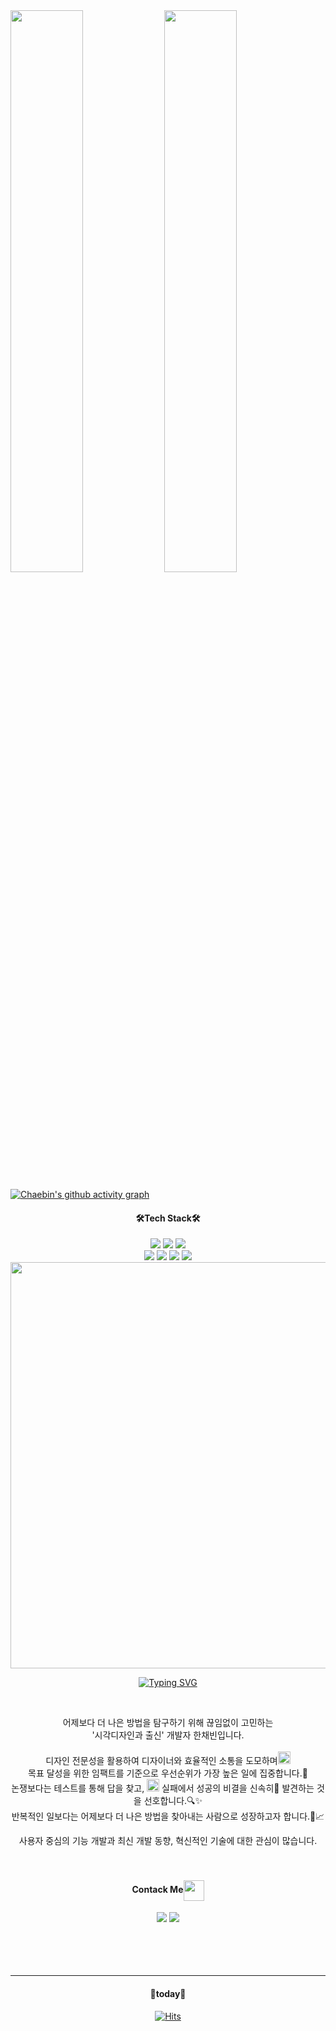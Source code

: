 

<div>
    <img aline="left" width="48%" src="https://github-readme-stats.vercel.app/api?username=cbhan0102&count_private=true&theme=tokyonight&show_icons=true"/>
    <img aline="right" width="48%" src="https://github-readme-streak-stats.herokuapp.com/?user=cbhan0102&theme=tokyonight" />
</div>



  [![Chaebin's github activity graph](https://github-readme-activity-graph.cyclic.app/graph?username=cbhan0102&theme=tokyo-night)](https://github.com/cbhan0102/github-readme-activity-graph)

 

<h4 align="center">🛠Tech Stack🛠</h4>
<div align="center">
  <img src="https://img.shields.io/badge/javascript-F7DF1E?style=flat-square&logo=javascript&logoColor=black">  
  <img src="https://img.shields.io/badge/react-61DAFB?style=flat-square&logo=react&logoColor=black">
  <img src="https://img.shields.io/badge/redux-764ABC?style=flat-square&logo=Redux&logoColor=white"><br>
  <img src="https://img.shields.io/badge/HTML5-E34F26?style=flat-square&logo=HTML5&logoColor=white">
  <img src="https://img.shields.io/badge/CSS3-1572B6?style=flat-square&logo=CSS3&logoColor=white">
  <img src="https://img.shields.io/badge/styled%20components-DB7093?style=flat-square&logo=styled%20components&logoColor=white"> 
  <img src="https://img.shields.io/badge/JAVA-4B4B77?style=flat&logo=JAVA&logoColor=white"/>
<br>  
<div align="center">
  <img src="https://media2.giphy.com/media/L1R1tvI9svkIWwpVYr/giphy.gif?cid=ecf05e47ez58rqjkyajooarklu5r677ax4yz6uc746gugqmo&ep=v1_gifs_related&rid=giphy.gif&ct=g" style="max-width: 100%; width:650px;">
</div>

  
  <a href="https://git.io/typing-svg"><img src="https://readme-typing-svg.herokuapp.com?font=Libre+Bodoni&weight=700&size=25&pause=1000&color=5D76F7E9&width=435&lines=Hi+there%2C++I'm+chaebin" alt="Typing SVG"  /></a>
  
  
</br>
<div align="center">
  <p>어제보다 더 나은 방법을 탐구하기 위해 끊임없이 고민하는<br> 
  '시각디자인과 출신' 개발자 한채빈입니다. <br><br>
 디자인 전문성을 활용하여 디자이너와 효율적인 소통을 도모하며<img src="https://github.com/rajput2107/rajput2107/blob/master/Assets/Rocket.gif" height="20px"/><br>목표 달성을 위한 임팩트를 기준으로 우선순위가 가장 높은 일에 집중합니다.🎯 </br>
   논쟁보다는 테스트를 통해 답을 찾고, <img src="https://github.com/rajput2107/rajput2107/blob/master/Assets/PC.gif" height="20px"/> 실패에서 성공의 비결을 신속히💨 발견하는 것을 선호합니다.🔍✨ </br>
   반복적인 일보다는 어제보다 더 나은 방법을 찾아내는 사람으로 성장하고자 합니다.👯📈</p>
   사용자 중심의 기능 개발과 최신 개발 동향, 혁신적인 기술에 대한 관심이 많습니다.
</div>

</br>



</br>
<h4 align="center">Contack Me<img align="center" src="https://github.com/rajput2107/rajput2107/raw/master/Assets/Handshake.gif" height="33px" style="max-width: 100%;"></a></h4>
<div align="center">
   <a href="mailto:cbhan0102@gmail.com"><img src="https://img.shields.io/badge/Gmail-EA4335?style=flat-square&logo=Gmail&logoColor=white"></a>
      <a href="https://velog.io/@chaeb1n"><img src="https://img.shields.io/badge/Blog-FF5722?style=flat-square&logo=Blogger&logoColor=white"></a>
</div>

</br>

</br>
</br>
</br>

------------------

<div align="center">
  <h4>🎉today🎉</h4>

[![Hits](https://hits.seeyoufarm.com/api/count/incr/badge.svg?url=https%3A%2F%2Fgithub.com%2Fcbhan0102%2Fhit-counter&count_bg=%23FF964F&title_bg=%23728639&icon=&icon_color=%23E7E7E7&title=hits&edge_flat=false)](https://hits.seeyoufarm.com)

</div>
